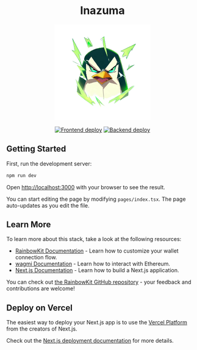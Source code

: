 <div align="center">
<h1>Inazuma</h1>

<img src="./apps/web/public/favicon.ico" width="50%" height="50%"></img>

[![Frontend deploy](https://github.com/hollow-leaf/inazuma/actions/workflows/ghpage.yml/badge.svg?branch=main)](https://github.com/hollow-leaf/inazuma/actions/workflows/ghpage.yml)
[![Backend deploy](https://github.com/hollow-leaf/inazuma/actions/workflows/backend.yml/badge.svg)](https://github.com/hollow-leaf/inazuma/actions/workflows/backend.yml)

</div>

## Getting Started

First, run the development server:

```bash
npm run dev
```

Open [http://localhost:3000](http://localhost:3000) with your browser to see the result.

You can start editing the page by modifying `pages/index.tsx`. The page auto-updates as you edit the file.

## Learn More

To learn more about this stack, take a look at the following resources:

- [RainbowKit Documentation](https://rainbowkit.com) - Learn how to customize your wallet connection flow.
- [wagmi Documentation](https://wagmi.sh) - Learn how to interact with Ethereum.
- [Next.js Documentation](https://nextjs.org/docs) - Learn how to build a Next.js application.

You can check out [the RainbowKit GitHub repository](https://github.com/rainbow-me/rainbowkit) - your feedback and contributions are welcome!

## Deploy on Vercel

The easiest way to deploy your Next.js app is to use the [Vercel Platform](https://vercel.com/new?utm_medium=default-template&filter=next.js&utm_source=create-next-app&utm_campaign=create-next-app-readme) from the creators of Next.js.

Check out the [Next.js deployment documentation](https://nextjs.org/docs/deployment) for more details.
